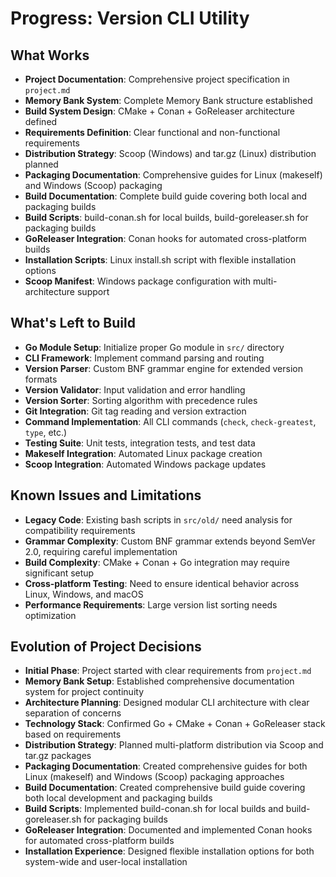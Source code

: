 # Progress: Version CLI Utility

## What Works
- **Project Documentation**: Comprehensive project specification in `project.md`
- **Memory Bank System**: Complete Memory Bank structure established
- **Build System Design**: CMake + Conan + GoReleaser architecture defined
- **Requirements Definition**: Clear functional and non-functional requirements
- **Distribution Strategy**: Scoop (Windows) and tar.gz (Linux) distribution planned
- **Packaging Documentation**: Comprehensive guides for Linux (makeself) and Windows (Scoop) packaging
- **Build Documentation**: Complete build guide covering both local and packaging builds
- **Build Scripts**: build-conan.sh for local builds, build-goreleaser.sh for packaging builds
- **GoReleaser Integration**: Conan hooks for automated cross-platform builds
- **Installation Scripts**: Linux install.sh script with flexible installation options
- **Scoop Manifest**: Windows package configuration with multi-architecture support

## What's Left to Build
- **Go Module Setup**: Initialize proper Go module in `src/` directory
- **CLI Framework**: Implement command parsing and routing
- **Version Parser**: Custom BNF grammar engine for extended version formats
- **Version Validator**: Input validation and error handling
- **Version Sorter**: Sorting algorithm with precedence rules
- **Git Integration**: Git tag reading and version extraction
- **Command Implementation**: All CLI commands (`check`, `check-greatest`, `type`, etc.)
- **Testing Suite**: Unit tests, integration tests, and test data
- **Makeself Integration**: Automated Linux package creation
- **Scoop Integration**: Automated Windows package updates

## Known Issues and Limitations
- **Legacy Code**: Existing bash scripts in `src/old/` need analysis for compatibility requirements
- **Grammar Complexity**: Custom BNF grammar extends beyond SemVer 2.0, requiring careful implementation
- **Build Complexity**: CMake + Conan + Go integration may require significant setup
- **Cross-platform Testing**: Need to ensure identical behavior across Linux, Windows, and macOS
- **Performance Requirements**: Large version list sorting needs optimization

## Evolution of Project Decisions
- **Initial Phase**: Project started with clear requirements from `project.md`
- **Memory Bank Setup**: Established comprehensive documentation system for project continuity
- **Architecture Planning**: Designed modular CLI architecture with clear separation of concerns
- **Technology Stack**: Confirmed Go + CMake + Conan + GoReleaser stack based on requirements
- **Distribution Strategy**: Planned multi-platform distribution via Scoop and tar.gz packages
- **Packaging Documentation**: Created comprehensive guides for both Linux (makeself) and Windows (Scoop) packaging approaches
- **Build Documentation**: Created comprehensive build guide covering both local development and packaging builds
- **Build Scripts**: Implemented build-conan.sh for local builds and build-goreleaser.sh for packaging builds
- **GoReleaser Integration**: Documented and implemented Conan hooks for automated cross-platform builds
- **Installation Experience**: Designed flexible installation options for both system-wide and user-local installation